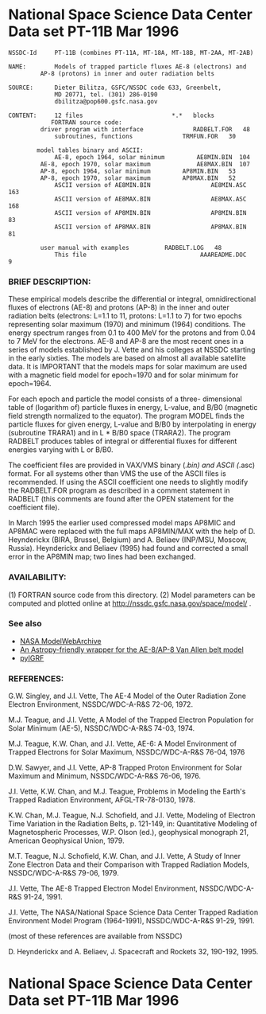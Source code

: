 National Space Science Data Center      Data set  PT-11B         Mar 1996 
=========================================================================

```
NSSDC-Id     PT-11B (combines PT-11A, MT-18A, MT-18B, MT-2AA, MT-2AB)

NAME: 	     Models of trapped particle fluxes AE-8 (electrons) and
	     AP-8 (protons) in inner and outer radiation belts

SOURCE:      Dieter Bilitza, GSFC/NSSDC code 633, Greenbelt,
             MD 20771, tel. (301) 286-0190
             dbilitza@pop600.gsfc.nasa.gov

CONTENT:     12 files					      *.*   blocks
	     	FORTRAN source code:  
	     driver program with interface          	RADBELT.FOR   48
             subroutines, functions 		 	 TRMFUN.FOR   30

		model tables binary and ASCII:
             AE-8, epoch 1964, solar minimum	 	 AE8MIN.BIN  104
	     AE-8, epoch 1970, solar maximum         	 AE8MAX.BIN  107
	     AP-8, epoch 1964, solar minimum  	 	 AP8MIN.BIN   53
	     AP-8, epoch 1970, solar maximum		 AP8MAX.BIN   52
             ASCII version of AE8MIN.BIN             	 AE8MIN.ASC  163
             ASCII version of AE8MAX.BIN             	 AE8MAX.ASC  168
             ASCII version of AP8MIN.BIN            	 AP8MIN.BIN   83
             ASCII version of AP8MAX.BIN            	 AP8MAX.BIN   81

	     user manual with examples  		RADBELT.LOG   48
             This file                                AAAREADME.DOC    9
```

### BRIEF DESCRIPTION:

These empirical models describe the differential or
integral, omnidirectional fluxes of electrons (AE-8) and protons
(AP-8) in the inner and outer radiation belts (electrons: L=1.1 
to 11, protons: L=1.1 to 7) for two epochs representing solar 
maximum (1970) and minimum (1964) conditions. The energy spectrum 
ranges from 0.1 to 400 MeV for the protons and from 0.04 to 7 MeV 
for the electrons. AE-8 and AP-8 are the most recent ones in a 
series of models established by J. Vette and his colleges at NSSDC 
starting in the early sixties. The models are based on almost all 
available satellite data. It is IMPORTANT that the models maps for
solar maximum are used with a magnetic field model for epoch=1970
and for solar minimum for epoch=1964.

For each epoch and particle the model consists of a three-
dimensional table of (logarithm of) particle fluxes in energy, L-value, 
and B/B0 (magnetic field strength normalized to the equator). The program 
MODEL finds the particle fluxes for given energy, L-value and B/B0 by 
interpolating in energy (subroutine TRARA1) and in L * B/B0 space (TRARA2). 
The program RADBELT produces tables of integral or differential fluxes
for different energies varying with L or B/B0.

The coefficient files are provided in VAX/VMS binary (*.bin) and
ASCII (*.asc) format. For all systems other than VMS the use of the ASCII
files is recommended. If using the ASCII coefficient one needs to slightly 
modify the RADBELT.FOR program as described in a comment statement in
RADBELT (this comments are found after the OPEN statement for the coefficient 
file).

In March 1995 the earlier used compressed model maps AP8MIC and AP8MAC
were replaced with the full maps AP8MIN/MAX with the help of D. Heynderickx 
(BIRA, Brussel, Belgium) and A. Beliaev (INP/MSU, Moscow, Russia). Heynderickx 
and Beliaev (1995) had found and corrected a small error in the AP8MIN map; 
two lines had been exchanged.

### AVAILABILITY:

(1) FORTRAN source code from this directory.
(2) Model parameters can be computed and plotted online at http://nssdc.gsfc.nasa.gov/space/model/ .


### See also

* [NASA ModelWebArchive](https://git.smce.nasa.gov/ccmc-share/modelwebarchive)
* [An Astropy-friendly wrapper for the AE-8/AP-8 Van Allen belt model](https://github.com/nasa/radbelt)
* [pyIGRF](https://github.com/rilma/pyIGRF)

### REFERENCES:

G.W. Singley, and J.I. Vette, The AE-4 Model of the Outer Radiation
  Zone Electron Environment, NSSDC/WDC-A-R&S 72-06, 1972.

M.J. Teague, and J.I. Vette, A Model of the Trapped Electron
  Population for Solar Minimum (AE-5), NSSDC/WDC-A-R&S 74-03, 1974.

M.J. Teague, K.W. Chan, and J.I. Vette, AE-6: A Model Environment
  of Trapped Electrons for Solar Maximum, NSSDC/WDC-A-R&S 76-04, 1976

D.W. Sawyer, and J.I. Vette, AP-8 Trapped Proton Environment for
  Solar Maximum and Minimum, NSSDC/WDC-A-R&S 76-06, 1976.

J.I. Vette, K.W. Chan, and M.J. Teague, Problems in Modeling the
  Earth's Trapped Radiation Environment, AFGL-TR-78-0130, 1978.

K.W. Chan, M.J. Teague, N.J. Schofield, and J.I. Vette, Modeling of
  Electron Time Variation in the Radiation Belts, p. 121-149, in:
  Quantitative Modeling of Magnetospheric Processes, W.P. Olson
  (ed.), geophysical monograph 21, American Geophysical Union, 1979.

M.T. Teague, N.J. Schofield, K.W. Chan, and J.I. Vette, A Study of
  Inner Zone Electron Data and their Comparison with Trapped
  Radiation Models, NSSDC/WDC-A-R&S 79-06, 1979.

J.I. Vette, The AE-8 Trapped Electron Model Environment, 
  NSSDC/WDC-A-R&S 91-24, 1991.

J.I. Vette, The NASA/National Space Science Data Center Trapped 
  Radiation Environment Model Program (1964-1991), NSSDC/WDC-A-R&S 
  91-29, 1991.

(most of these references are available from NSSDC)

D. Heynderickx and A. Beliaev, J. Spacecraft and Rockets 32, 190-192, 1995.

National Space Science Data Center      Data set  PT-11B         Mar 1996 
=========================================================================
